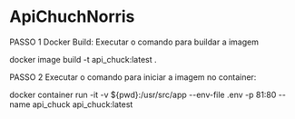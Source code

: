 # ApiChuchNorris

PASSO 1 Docker Build: 
Executar o comando para buildar a imagem 

docker image build -t api_chuck:latest .

PASSO 2 Executar o comando para iniciar a imagem no container:

docker container run -it -v ${pwd}:/usr/src/app --env-file .env -p 81:80 --name api_chuck api_chuck:latest